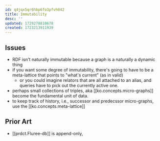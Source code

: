 ```yaml
---
id: q4jqx5qr6hbp6fo3pfvh042
title: Immutability
desc: ''
updated: 1729278810678
created: 1723213911939
---
```


## Issues

- RDF isn't naturally immutable because a graph is a naturally a dynamic thing
- if you want some degree of immutability, there's going to have to be a meta-lattice that points to "what's current" (as in valid)
  - or you could imagine relators that are all attached to an alias, and queries have to pick out the currently active one.
- perhaps small collections of triples, aka [[ko.concepts.micro-graphs]] become the fundamental unit of data. 
- to keep track of history, i.e., successor and predecssor micro-graphs, use the [[ko.concepts.meta-lattice]] 


## Prior Art

- [[prdct.Fluree-db]] is append-only, 